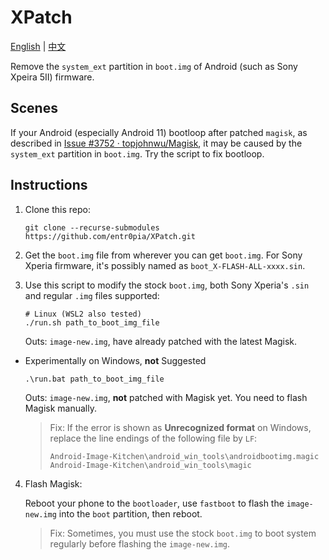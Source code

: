 # XPatch

[English](https://github.com/entr0pia/XPatch#readme) | [中文](https://github.com/entr0pia/XPatch/blob/master/readme_zh.md)

Remove the ```system_ext``` partition in ```boot.img``` of Android (such as Sony Xpeira 5II) firmware.

## Scenes
If your Android (especially Android 11) bootloop after patched ```magisk```, as described in [Issue #3752 · topjohnwu/Magisk](https://github.com/topjohnwu/Magisk/issues/3752), it may be caused by the ```system_ext``` partition in ```boot.img```. Try the script to fix bootloop.

## Instructions
1. Clone this repo:
    ```shell
    git clone --recurse-submodules https://github.com/entr0pia/XPatch.git
    ```

2. Get the ```boot.img``` file from wherever you can get ```boot.img```. For Sony Xperia firmware, it's possibly named as ```boot_X-FLASH-ALL-xxxx.sin```.

3. Use this script to modify the stock ```boot.img```, both Sony Xperia's ```.sin``` and regular ```.img``` files supported:
    ```shell
    # Linux (WSL2 also tested)
    ./run.sh path_to_boot_img_file
    ```
    
    Outs: ```image-new.img```, have already patched with the latest Magisk.

- Experimentally on Windows, **not** Suggested
    ```cmd
    .\run.bat path_to_boot_img_file
    ```
    Outs: ```image-new.img```, **not** patched with Magisk yet. You need to flash Magisk manually.

    > Fix: If the error is shown as **Unrecognized format** on Windows, replace the line endings of the following file by ```LF```:
    > ```
    > Android-Image-Kitchen\android_win_tools\androidbootimg.magic
    > Android-Image-Kitchen\android_win_tools\magic
    > ```

4. Flash Magisk:
    
    Reboot your phone to the ```bootloader```, use ```fastboot``` to flash the ```image-new.img``` into the ```boot``` partition, then reboot.
    > Fix: Sometimes, you must use the stock ```boot.img``` to boot system regularly before flashing the ```image-new.img```.

